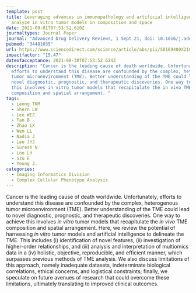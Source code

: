 ```yaml
---
template: post
title: Leveraging advances in immunopathology and artificial intelligence to
  analyze in vitro tumor models in composition and space
date: 2021-09-01T07:53:52.610Z
journaltypes: Journal Paper
journal: "Advanced Drug Delivery Reviews, 1 Sept 21, doi: 10.1016/j.addr.2021.113959"
pubmed: "34481035"
url: https://www.sciencedirect.com/science/article/abs/pii/S0169409X21003525?via%3Dihub
impactfactor: "15.47"
dateofacceptance: 2021-08-30T07:53:52.624Z
description: "Cancer is the leading cause of death worldwide. Unfortunately,
  efforts to understand this disease are confounded by the complex, heterogenous
  tumor microenvironment (TME). Better understanding of the TME could lead to
  novel diagnostic, prognostic, and therapeutic discoveries. One way to achieve
  this involves in vitro tumor models that recapitulate the in vivo TME
  composition and spatial arrangement. "
tags:
  - Leong TKM
  - Shern LW
  - Lee WEZ
  - Tan B
  - Zhao LX
  - Wen LL
  - Nadia J
  - Lee JYJ
  - Suresh N
  - Loo LH
  - Szu E
  - Yeong J.
categories:
  - Imaging Informatics Division
  - Complex Cellular Phenotype Analysis
---
```

Cancer is the leading cause of death worldwide. Unfortunately, efforts to understand this disease are confounded by the complex, heterogenous tumor microenvironment (TME). Better understanding of the TME could lead to novel diagnostic, prognostic, and therapeutic discoveries. One way to achieve this involves *in vitro* tumor models that recapitulate the *in vivo* TME composition and spatial arrangement. Here, we review the potential of harnessing *in vitro* tumor models and artificial intelligence to delineate the TME. This includes (i) identification of novel features, (ii) investigation of higher-order relationships, and (iii) analysis and interpretation of multiomics data in a (iv) holistic, objective, reproducible, and efficient manner, which surpasses previous methods of TME analysis. We also discuss limitations of this approach, namely inadequate datasets, indeterminate biological correlations, ethical concerns, and logistical constraints; finally, we speculate on future avenues of research that could overcome these limitations, ultimately translating to improved clinical outcomes.